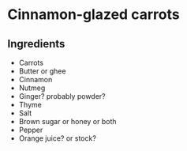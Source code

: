 # Cinnamon-glazed carrots

## Ingredients

* Carrots
* Butter or ghee
* Cinnamon
* Nutmeg
* Ginger? probably powder?
* Thyme
* Salt
* Brown sugar or honey or both
* Pepper
* Orange juice? or stock?
